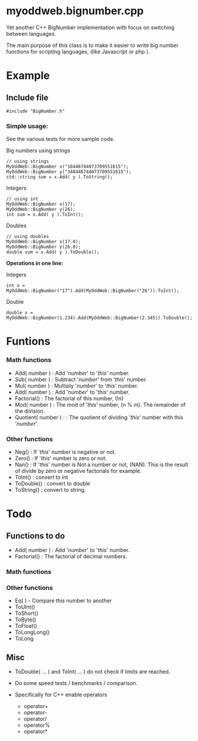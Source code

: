 # myoddweb.bignumber.cpp #
Yet another C++ BigNumber implementation with focus on switching between languages.

The main purpose of this class is to make it easier to write big number functions for scripting languages, (like Javascript or php ).

# Example #
## Include file ##

    #include "BigNumber.h"

### Simple usage: ###

See the various tests for more sample code.

Big numbers using strings

    // using strings
    MyOddWeb::BigNumber x("18446744073709551615");
    MyOddWeb::BigNumber y("348446744073709551615");
    std::string sum = x.Add( y ).ToString();

Integers

    // using int
    MyOddWeb::BigNumber x(17);
    MyOddWeb::BigNumber y(26);
    int sum = x.Add( y ).ToInt();

Doubles

    // using doubles
    MyOddWeb::BigNumber x(17.0);
    MyOddWeb::BigNumber y(26.0);
    double sum = x.Add( y ).ToDouble();

**Operations in one line:**

Integers

    int x = MyOddWeb::BigNumber("17").Add(MyOddWeb::BigNumber("26")).ToInt();

Double

    double x = MyOddWeb::BigNumber(1.234).Add(MyOddWeb::BigNumber(2.345)).ToDouble();

# Funtions #
### Math functions ###
- Add( number ) : Add '*number*' to '*this*' number.
- Sub( number ) : Subtract '*number*' from '*this*' number.
- Mul( number ) : Multiply '*number*' to '*this*' number.
- Add( number ) : Add '*number*' to '*this*' number.
- Factorial() : The factorial of this number, (!n)
- Mod( number ) : The mod of '*this*' number, (n % m). The remainder of the division. 
- Quotient( number ) : : The quotient of dividing '*this*' number with this '*number*'.

### Other functions ###
- Neg() : If '*this*' number is negative or not.
- Zero() : If '*this*' number is zero or not.
- Nan() : If '*this*' number is Not a number or not, (NAN). This is the result of divide by zero or negative factorials for example.
- ToInt() : convert to int
- ToDouble() : convert to double
- ToString() : convert to string.

# Todo #

## Functions to do ##
- Add( number ) : Add '*number*' to '*this*' number.
- Factorial() : The factorial of decimal numbers.

### Math functions ###

### Other functions ###
- Eq( ) - Compare this number to another
- ToUInt()
- ToShort()
- ToByte()
- ToFloat()
- ToLongLong()
- ToLong

## Misc ##

- ToDouble( ... ) and ToInt( ... ) do not check if limits are reached.
- Do some speed tests / benchmarks / comparison.

- Specifically for C++ enable operators
	- operator+
	- operator-
	- operator/
	- operator%
	- operator*

